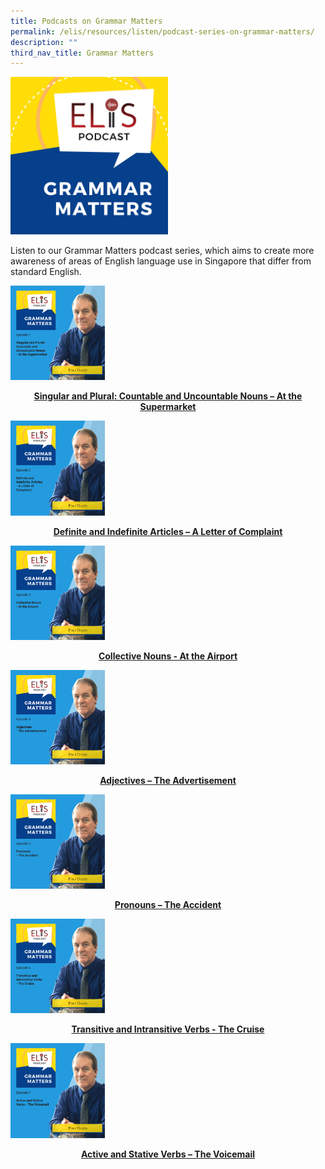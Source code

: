 ```yaml
---
title: Podcasts on Grammar Matters
permalink: /elis/resources/listen/podcast-series-on-grammar-matters/
description: ""
third_nav_title: Grammar Matters
---
```

<img src="/images/final-elis-series-podcast-artwork-2021-1.png" style="width:50%">
		 
Listen to our Grammar Matters podcast series, which aims to create more awareness of areas of English language use in Singapore that differ from standard English.


<p><a href="/elis/resources/listen/singular-and-plural-countable-and-uncountable-nouns-at-the-supermarket/">
<img src="/images/gm-episode-1.png" style="width:30%">
</a></p><center><a href="/elis/resources/listen/singular-and-plural-countable-and-uncountable-nouns-at-the-supermarket/"><b>Singular and Plural: Countable and Uncountable Nouns – At the Supermarket</b></a></center><a href="/elis/resources/listen/singular-and-plural-countable-and-uncountable-nouns-at-the-supermarket/">
</a>

<p><a href="/elis/resources/listen/definite-and-indefinite-articles-a-letter-of-complaint/">
<img src="/images/27.png" style="width:30%">
</a></p><center><a href="/elis/resources/listen/definite-and-indefinite-articles-a-letter-of-complaint/"><b>Definite and Indefinite Articles – A Letter of Complaint</b></a></center><a href="/elis/resources/listen/definite-and-indefinite-articles-a-letter-of-complaint/">
</a>

<p><a href="/elis/resources/listen/podcast-series-on-grammar-matters/collective-nouns-at-the-airport/">
<img src="/images/7-september_tla-and-swi-ci-thumbnails-w-title-only-6.png" style="width:30%">
</a></p><center><a href="/elis/resources/listen/podcast-series-on-grammar-matters/collective-nouns-at-the-airport/"><b>Collective Nouns - At the Airport</b></a></center><a href="/elis/resources/listen/podcast-series-on-grammar-matters/collective-nouns-at-the-airport/">
</a>

<p><a href="/elis/resources/listen/podcast-series-on-grammar-matters/adjectives-the-advertisement/">
<img src="/images/7-september_tla-and-swi-ci-thumbnails-w-title-only.png" style="width:30%">
</a></p><center><a href="/elis/resources/listen/podcast-series-on-grammar-matters/adjectives-the-advertisement/"><b>Adjectives – The Advertisement</b></a></center><a href="/elis/resources/listen/podcast-series-on-grammar-matters/adjectives-the-advertisement/">
</a>

<p><a href="/elis/resources/listen/podcast-series-on-grammar-matters/pronouns-the-accident/">
<img src="/images/final-tla-and-swi-ci-and-gm-thumbnails-w-title-only.png" style="width:30%">
</a></p><center><a href="/elis/resources/listen/podcast-series-on-grammar-matters/pronouns-the-accident/"><b>Pronouns – The Accident</b></a></center><a href="/elis/resources/listen/podcast-series-on-grammar-matters/pronouns-the-accident/">
</a>


<p><a href="/elis/resources/listen/podcast-series-on-grammar-matters/transitive-and-intransitive-verbs/">
<img src="/images/cover-art-with-titles-and-names-2.png" style="width:30%">
</a></p><center><a href="/elis/resources/listen/podcast-series-on-grammar-matters/transitive-and-intransitive-verbs/"><b>Transitive and Intransitive Verbs - The Cruise
</b></a></center><b><a href="/elis/resources/listen/podcast-series-on-grammar-matters/transitive-and-intransitive-verbs/">
	
</a><a href="/elis/resources/listen/podcast-series-on-grammar-matters/transitive-and-intransitive-verbs/"></a><a href="/podcast-series/grammar-matters/active-and-stative-verbs-the-voicemail/">
<img src="/images/cover%20art%20with%20titles%20and%20names%20(5).png" style="width:30%">

</a><center><a href="/podcast-series/grammar-matters/active-and-stative-verbs-the-voicemail/"></a><a href="/podcast-series/grammar-matters/active-and-stative-verbs-the-voicemail/"><b>Active and Stative Verbs – The Voicemail
</b></a></center><a href="/podcast-series/grammar-matters/active-and-stative-verbs-the-voicemail/"><b><b></b></b></a><b><b><a href="/podcast-series/grammar-matters/active-and-stative-verbs-the-voicemail/">
	
</a></b></b></b>